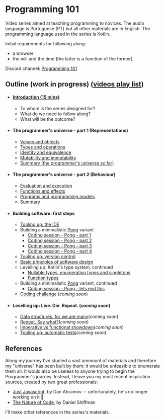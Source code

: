 # Programming 101

Video series aimed at teaching programming to novices. The audio language is Portuguese (PT) but all other materials are in English.
The programming language used in the series is Kotlin.

Initial requirements for following along: 
* a browser
* the will and the time (the latter is a function of the former)

Discord channel: [Programming 101](https://discord.gg/dYgjGUG)

## Outline (work in progress) ([videos play list](https://www.youtube.com/playlist?list=PL8XxoCaL3dBiJ_djQKKbbI4uN081F7Sgw))

* #### [Introduction (15 mins)](sessions/00-introduction.md)
  * To whom is the series designed for?
  * What do we need to follow along?
  * What will be the outcome?

* #### The programmer's universe - part 1 (Representations)
  * [Values and objects](sessions/01-values-and-objects.md)
  * [Types and operations](sessions/02-types-and-operations.md)
  * [Identity and equivalence](sessions/03-identity-and-equivalence.md)
  * [Mutability and immutability](sessions/04-mutability-and-immutability.md)
  * [Summary (the programmer's universe so far)](sessions/05-summary-data.md)

* #### The programmer's universe - part 2 (Behaviour)
  * [Evaluation and execution](sessions/06-evaluation-and-execution.md)
  * [Functions and effects](sessions/07-functions-and-effects.md)
  * [Programs and programming models](sessions/08-programs-and-programming_models.md)
  * [Summary](sessions/09-summary-the-programmer-universe.md)

* #### Building software: first steps
  * [Tooling up: the IDE](sessions/10-tooling-up-IDE.md)
  * Building a minimalistic [Pong](https://playpong.net/) variant
    * [Coding session - Pong - part 1](sessions/11-coding-pong-part1.md)
    * [Coding session - Pong - part 2](sessions/12-coding-pong-part2.md)
    * [Coding session - Pong - part 3](sessions/13-coding-pong-part3.md)
    * [Coding session - Pong - part 4](sessions/14-coding-pong-part4.md)
  * [Tooling up: version control](sessions/15-tooling-up-version_control.md)
  * [Basic principles of software design](sessions/16-basic-principles-design.md)
  * Levelling up: Kotlin's type system, continued
    * [Nullable types, enumeration types and singletons](sessions/17-nullable-enums-and-singletons.md)
    * [Function types](sessions/18-function-types.md)
  * Building a minimalistic [Pong](https://playpong.net/) variant, continued
    * [Coding session - Pong - lets end this](sessions/19-coding-pong-part5.md)
  * [Coding challenge](.) (_coming soon_)
  
* #### Levelling up: Live. Die. Repeat. (_coming soon_)
  * [Data structures, for we are many](.)(_coming soon_)
  * [Repeat. Say what?](.)(_coming soon_)
  * [Imperative vs functional showdown](.)(_coming soon_)
  * [Tooling up: automatic tests](.)(_coming soon_)

## References
Along my journey I've studied a vast ammount of materials and therefore my "universe" has been built by them; it would be unfeasible to enumerate them all. It would also be useless to anyone trying to begin the Programmer's journey. Instead, I leave you my most recent inspiration sources, created by two great professionals: 
* [Just Javascript](https://justjavascript.com/), by Dan Abramov -- unfortunately, he's no longer working on it 🙁
* [The Nature of Code](https://www.youtube.com/user/shiffman/playlists?view=50&sort=dd&shelf_id=6), by Daniel Shiffman

I'll make other references in the series's materials.